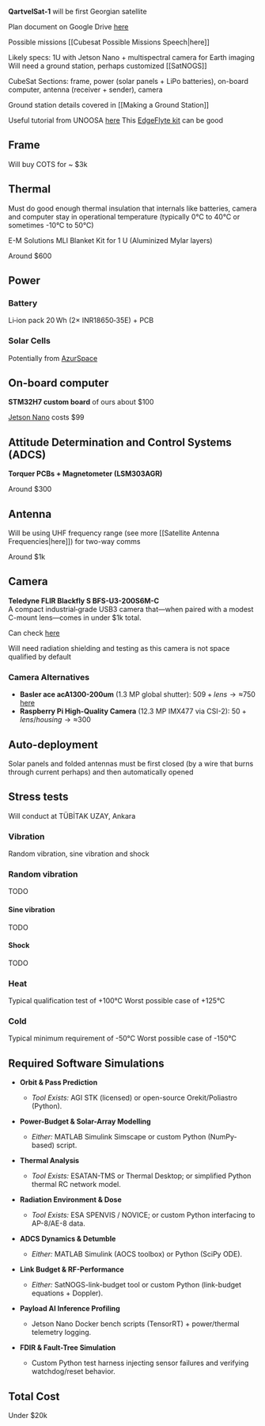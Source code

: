**QartvelSat-1** will be first Georgian satellite

Plan document on Google Drive [here](https://drive.google.com/drive/folders/1nq60LDRE2MJi6KV53ytwD44ZEqf387NK?usp=drive_link)

Possible missions [[Cubesat Possible Missions Speech|here]]

Likely specs: 1U with Jetson Nano + multispectral camera for Earth imaging
Will need a ground station, perhaps customized [[SatNOGS]]

CubeSat Sections: frame, power (solar panels + LiPo batteries), on-board computer, antenna (receiver + sender), camera

Ground station details covered in [[Making a Ground Station]]

Useful tutorial from UNOOSA [here](https://www.unoosa.org/documents/pdf/psa/access2space4all/KiboCUBE/AcademySeason2/On-demand_Pre-recorded_Lectures/KiboCUBE_Academy_2022_OPL17.pdf)
This [EdgeFlyte kit](https://www.edgeflyte.com/shop/1u-cubesat-kit) can be good

## Frame
Will buy COTS for ~ $3k

## Thermal
Must do good enough thermal insulation that internals like batteries, camera and computer stay in operational temperature (typically 0°C to 40°C or sometimes -10°C to 50°C)

E-M Solutions MLI Blanket Kit for 1 U (Aluminized Mylar layers)

Around $600

## Power

### Battery
Li‑ion pack 20 Wh (2× INR18650‑35E) + PCB

### Solar Cells
Potentially from [AzurSpace](https://www.azurspace.com/index.php/en/products/products-space/space-solar-cells)

## On-board computer
**STM32H7 custom board** of ours about $100

[Jetson Nano](https://developer.nvidia.com/embedded/jetson-nano)
costs $99

## Attitude Determination and Control Systems (ADCS)
**Torquer PCBs + Magnetometer (LSM303AGR)**

Around $300

## Antenna
Will be using UHF frequency range (see more [[Satellite Antenna Frequencies|here]]) for two-way comms

Around $1k

## Camera
**Teledyne FLIR Blackfly S BFS-U3-200S6M-C**  
A compact industrial‐grade USB3 camera that—when paired with a modest C-mount lens—comes in under $1k total.

Can check [here](https://www.digikey.com/en/product-highlight/t/teledyne-flir/blackfly-s-advanced-machine-vision-cameras)

Will need radiation shielding and testing as this camera is not space qualified by default

### Camera Alternatives
- **Basler ace acA1300-200um** (1.3 MP global shutter): $509 + lens → ≈$750 [here](https://graftek.com/product/aca1300-200um)
- **Raspberry Pi High-Quality Camera** (12.3 MP IMX477 via CSI-2): $50 + lens/housing → ≈$300

## Auto-deployment
Solar panels and folded antennas must be first closed (by a wire that burns through current perhaps) and then automatically opened

## Stress tests
Will conduct at TÜBİTAK UZAY, Ankara

### Vibration
Random vibration, sine vibration and shock

### Random vibration
TODO

#### Sine vibration
TODO

#### Shock
TODO

### Heat
Typical qualification test of +100°C
Worst possible case of +125°C

### Cold
Typical minimum requirement of -50°C
Worst possible case of -150°C

## Required Software Simulations

- **Orbit & Pass Prediction**
    
    - _Tool Exists:_ AGI STK (licensed) or open-source Orekit/Poliastro (Python).
        
- **Power-Budget & Solar-Array Modelling**
    
    - _Either:_ MATLAB Simulink Simscape or custom Python (NumPy-based) script.
        
- **Thermal Analysis**
    
    - _Tool Exists:_ ESATAN-TMS or Thermal Desktop; or simplified Python thermal RC network model.
        
- **Radiation Environment & Dose**
    
    - _Tool Exists:_ ESA SPENVIS / NOVICE; or custom Python interfacing to AP-8/AE-8 data.
        
- **ADCS Dynamics & Detumble**
    
    - _Either:_ MATLAB Simulink (AOCS toolbox) or Python (SciPy ODE).
        
- **Link Budget & RF-Performance**
    
    - _Either:_ SatNOGS-link-budget tool or custom Python (link-budget equations + Doppler).
        
- **Payload AI Inference Profiling**
    
    - Jetson Nano Docker bench scripts (TensorRT) + power/thermal telemetry logging.
        
- **FDIR & Fault-Tree Simulation**
    
    - Custom Python test harness injecting sensor failures and verifying watchdog/reset behavior.

## Total Cost
Under $20k